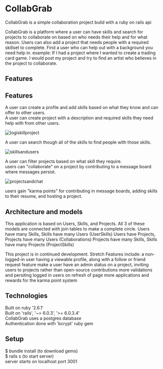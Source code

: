 
# CollabGrab

CollabGrab is a simple collaboration project build with a ruby on rails api

CollabGrab is a platform where a user can have skills and search for projects to collaborate on based on who needs their help and for what reason.
Users can also add a project that needs people with a required skillset to complete. Find a user who can help out with a background you need help in.
example: If I had a project where I wanted to create a trading card game. I would post my project and try to find an artist who believes in the project to collaborate.


## Features

## Features

A user can create a profile and add skills based on what they know and can offer to other users. <br/>
A user can create project with a description and required skills they need help with from other users. 


![logiskillproject](https://user-images.githubusercontent.com/69116393/101390462-dd0d1400-3890-11eb-9a7b-b2aa251a68da.gif)


A user can search though all of the skills to find people with those skills.


![skillsandusers](https://user-images.githubusercontent.com/69116393/101391965-1b0b3780-3893-11eb-8f44-7865706d81cd.gif)


A user can filter projects based on what skill they require. <br/>
users can "collaborate" on a project by contributing to a message board where messages persist.


![projectsandchat](https://user-images.githubusercontent.com/69116393/101393290-daacb900-3894-11eb-8765-95ccef1c1567.gif)



users gain "karma points" for contributing in message boards, adding skills to their resume, and hosting a project.                    


## Architecture and models

This application is based on Users, Skills, and Projects. 
All 3 of these models are connected with join tables to make a complete circle. 
Users have many Skills, Skills have many Users (UserSkills)
Users have Projects, Projects have many Users (Collaborations)
Projects have many Skills, Skills have many Projects (ProjectSkills)

This project is in continued development. Stretch Features include: 
a non-logged-in user having a viewable profile, along with a follow or friend request feature 
make a user have an admin status on a project, inviting users to projects rather than open-source contributions
more validations and persiting logged in users on refresh of page
more applications and rewards for the karma point system


## Technologies

Built on ruby '2.6.1' <br/>
Built on 'rails', '~> 6.0.3', '>= 6.0.3.4' <br/>
CollabGrab uses a postgres database <br/>
Authentication done with 'bcrypt' ruby gem <br/>


## Setup
$ bundle install (to download gems) <br/>
$ rails s (to start server) <br/>
server starts on localhost port 3001 <br/>



